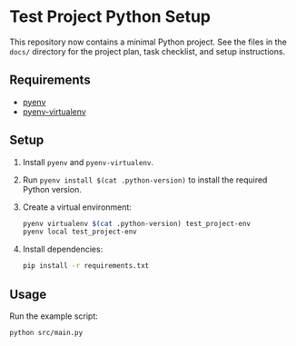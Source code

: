 # Test Project Python Setup

This repository now contains a minimal Python project.
See the files in the `docs/` directory for the project plan, task checklist, and setup instructions.

## Requirements

- [pyenv](https://github.com/pyenv/pyenv)
- [pyenv-virtualenv](https://github.com/pyenv/pyenv-virtualenv)

## Setup

1. Install `pyenv` and `pyenv-virtualenv`.
2. Run `pyenv install $(cat .python-version)` to install the required Python version.
3. Create a virtual environment:

   ```bash
   pyenv virtualenv $(cat .python-version) test_project-env
   pyenv local test_project-env
   ```
4. Install dependencies:

   ```bash
   pip install -r requirements.txt
   ```

## Usage

Run the example script:

```bash
python src/main.py
```

